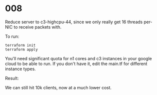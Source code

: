 # 008

Reduce server to c3-highcpu-44, since we only really get 16 threads per-NIC to receive packets with.

To run:

```console
terraform init
terraform apply
```

You'll need significant quota for n1 cores and c3 instances in your google cloud to be able to run. If you don't have it, edit the main.tf for different instance types.

Result:

We can still hit 10k clients, now at a much lower cost.
